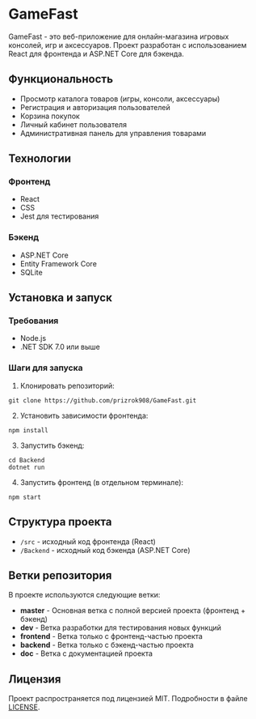 # GameFast

GameFast - это веб-приложение для онлайн-магазина игровых консолей, игр и аксессуаров. Проект разработан с использованием React для фронтенда и ASP.NET Core для бэкенда.

## Функциональность

- Просмотр каталога товаров (игры, консоли, аксессуары)
- Регистрация и авторизация пользователей
- Корзина покупок
- Личный кабинет пользователя
- Административная панель для управления товарами

## Технологии

### Фронтенд
- React
- CSS
- Jest для тестирования

### Бэкенд
- ASP.NET Core
- Entity Framework Core
- SQLite

## Установка и запуск

### Требования
- Node.js
- .NET SDK 7.0 или выше

### Шаги для запуска

1. Клонировать репозиторий:
```
git clone https://github.com/prizrok908/GameFast.git
```

2. Установить зависимости фронтенда:
```
npm install
```

3. Запустить бэкенд:
```
cd Backend
dotnet run
```

4. Запустить фронтенд (в отдельном терминале):
```
npm start
```

## Структура проекта

- `/src` - исходный код фронтенда (React)
- `/Backend` - исходный код бэкенда (ASP.NET Core)

## Ветки репозитория

В проекте используются следующие ветки:

- **master** - Основная ветка с полной версией проекта (фронтенд + бэкенд)
- **dev** - Ветка разработки для тестирования новых функций
- **frontend** - Ветка только с фронтенд-частью проекта
- **backend** - Ветка только с бэкенд-частью проекта
- **doc** - Ветка с документацией проекта

## Лицензия

Проект распространяется под лицензией MIT. Подробности в файле [LICENSE](LICENSE). 